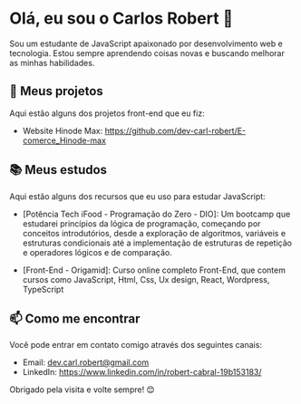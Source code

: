 # Olá, eu sou o Carlos Robert 👋

Sou um estudante de JavaScript apaixonado por desenvolvimento web e tecnologia. Estou sempre aprendendo coisas novas e buscando melhorar as minhas habilidades.

## 🚀 Meus projetos

Aqui estão alguns dos projetos front-end que eu fiz:

- Website Hinode Max: https://github.com/dev-carl-robert/E-comerce_Hinode-max

## 📚 Meus estudos

Aqui estão alguns dos recursos que eu uso para estudar JavaScript:

- [Potência Tech iFood - Programação do Zero - DIO]: Um bootcamp que estudarei  princípios da lógica de programação, começando por conceitos
  introdutórios, desde a exploração de algoritmos, variáveis e estruturas condicionais até a implementação de estruturas de repetição e operadores lógicos e de comparação.

- [Front-End - Origamid]: Curso online completo Front-End, que contem cursos como JavaScript, Html, Css, Ux design, React, Wordpress, TypeScript
## 📫 Como me encontrar

Você pode entrar em contato comigo através dos seguintes canais:

- Email: dev.carl.robert@gmail.com
- LinkedIn: https://www.linkedin.com/in/robert-cabral-19b153183/

Obrigado pela visita e volte sempre! 😊
